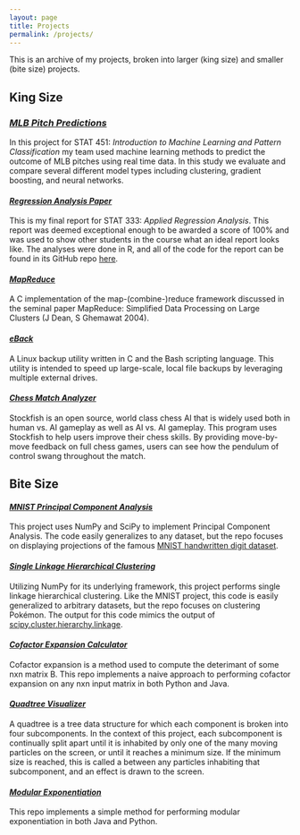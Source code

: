 ```yaml
---
layout: page
title: Projects
permalink: /projects/
---
```


This is an archive of my projects, broken into larger (king size) and smaller (bite size) projects.

## King Size

### _[MLB Pitch Predictions](https://github.com/NathanKolbow/MLBPredictions)_
In this project for STAT 451: _Introduction to Machine Learning and Pattern Classification_ my team used machine learning methods to predict the outcome of MLB pitches using real time data.  In this study we evaluate and compare several different model types including clustering, gradient boosting, and neural networks.

#### _[Regression Analysis Paper](https://github.com/NathanKolbow/NathanKolbow.github.io/blob/master/docs/yelp-writeup.pdf)_
This is my final report for STAT 333: _Applied Regression Analysis_.  This report was deemed exceptional enough to be awarded a score of 100% and was used to show other students in the course what an ideal report looks like.  The analyses were done in R, and all of the code for the report can be found in its GitHub repo [here]().

#### _[MapReduce](https://github.com/NathanKolbow/MapReduce)_
A C implementation of the map-(combine-)reduce framework discussed in the seminal paper MapReduce: Simplified Data Processing on Large Clusters (J Dean, S Ghemawat 2004).

#### _[eBack](https://github.com/NathanKolbow/eBack)_
A Linux backup utility written in C and the Bash scripting language.  This utility is intended to speed up large-scale, local file backups by leveraging multiple external drives.

#### _[Chess Match Analyzer](https://github.com/NathanKolbow/Chess-Match-Analyzer)_
Stockfish is an open source, world class chess AI that is widely used both in human vs. AI gameplay as well as AI vs. AI gameplay.  This program uses Stockfish to help users improve their chess skills.  By providing move-by-move feedback on full chess games, users can see how the pendulum of control swang throughout the match.


## Bite Size

#### _[MNIST Principal Component Analysis](https://github.com/NathanKolbow/MNIST_PCA)_
This project uses NumPy and SciPy to implement Principal Component Analysis.  The code easily generalizes to any dataset, but the repo focuses on displaying projections of the famous [MNIST handwritten digit dataset](http://yann.lecun.com/exdb/mnist/).

#### _[Single Linkage Hierarchical Clustering](https://github.com/nathankolbow/singlelinkage)_
Utilizing NumPy for its underlying framework, this project performs single linkage hierarchical clustering.  Like the MNIST project, this code is easily generalized to arbitrary datasets, but the repo focuses on clustering Pokémon.  The output for this code mimics the output of [scipy.cluster.hierarchy.linkage](https://docs.scipy.org/doc/scipy/reference/generated/scipy.cluster.hierarchy.linkage.html).

#### _[Cofactor Expansion Calculator](https://github.com/NathanKolbow/Determinant-Calculator)_
Cofactor expansion is a method used to compute the deterimant of some nxn matrix B.  This repo implements a naive approach to performing cofactor expansion on any nxn input matrix in both Python and Java.

#### _[Quadtree Visualizer](https://github.com/NathanKolbow/Quadtree-Visualizer)_
A quadtree is a tree data structure for which each component is broken into four subcomponents.  In the context of this project, each subcomponent is continually split apart until it is inhabited by only one of the many moving particles on the screen, or until it reaches a minimum size.  If the minimum size is reached, this is called a between any particles inhabiting that subcomponent, and an effect is drawn to the screen.

#### _[Modular Exponentiation](https://github.com/NathanKolbow/Modular-Exponentiator)_
This repo implements a simple method for performing modular exponentiation in both Java and Python.



